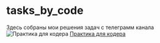 # tasks_by_code
Здесь собраны мои решения задач с телеграмм канала ![Практика для кодера](https://img.shields.io/badge/-Telegram-333?style=for-the-badge&logo=telegram&logoColor=27A0D9) [Практика для кодера](https://t.me/s/tasks_by_code)
